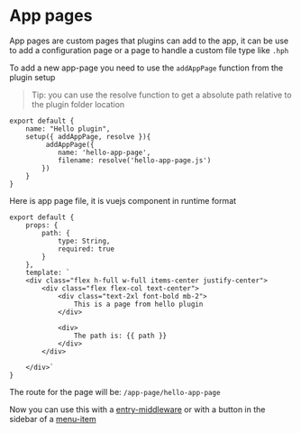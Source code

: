 # App pages 

App pages are custom pages that plugins can add to the app, it can be use to add a configuration page or a page to handle a custom file type like `.hph`

To add a new app-page you need to use the `addAppPage` function from the plugin setup

> Tip: you can use the resolve function to get a absolute path relative to the plugin folder location

```js[.is/plugins/hello/index.js]
export default {
    name: "Hello plugin",
    setup({ addAppPage, resolve }){
         addAppPage({
            name: 'hello-app-page',
            filename: resolve('hello-app-page.js')
        })
    }
}
```

Here is app page file, it is vuejs component in runtime format

```js[.is/plugins/hello/hello-app-page.js]
export default {
    props: {
        path: {
            type: String,
            required: true
        }
    },
    template: `
    <div class="flex h-full w-full items-center justify-center">
        <div class="flex flex-col text-center">          
            <div class="text-2xl font-bold mb-2">
                This is a page from hello plugin
            </div>
            
            <div>
                The path is: {{ path }}
            </div>        
        </div>
      
    </div>`
}
```
The route for the page will be: `/app-page/hello-app-page`

Now you can use this with a [entry-middleware](/plugins/entry-middlewares) or with a button in the sidebar of a [menu-item](/plugins/menu-items)

